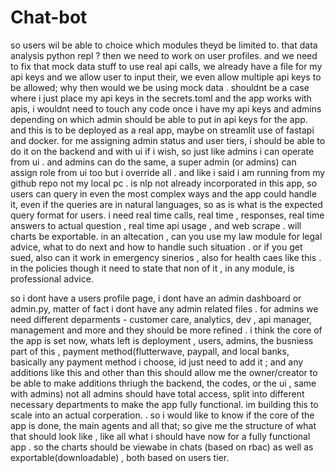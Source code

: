 # Chat-bot

so users wil be able to choice which modules theyd be limited to. that data analysis python repl ? then we need to work on user profiles. and we need to fix that mock data stuff to use real api calls, we already have a file for my api keys and we allow user to input their, we even allow multiple api keys to be allowed; why then would we be using mock data . shouldnt be a case where i just place my api keys in the secrets.toml and the app works with apis, i wouldnt need to touch any code once i have my api keys and admins depending on which admin should be able to put in api keys for the app. and this is to be deployed as a real app, maybe on streamlit use of fastapi and docker. for me assigning admin status and user tiers, i should be able to do it on the backend and with ui if i wish, so just like admins i can operate from ui . and admins can do the same, a super admin (or admins) can assign role from ui too but i override all . and like i said i am running from my github repo not my local pc . is nlp not already incorporated in this app, so users can query in even the most complex ways and the app could handle it, even if the queries are in natural languages, so as is what is the expected query format for users. i need real time calls, real time , responses, real time answers to actual question , real time api usage , and web scrape . will charts be exportable. in an altecation , can you use my law module for legal advice, what to do next and how to handle such situation . or if you get sued, also can it work in emergency sinerios , also for health caes like this . in the policies though it need to state that non of it , in any module, is professional advice.


so i dont have a users profile page, i dont have an admin dashboard or admin.py, matter of fact i dont have any admin related files . for admins we need different deparments - customer care, analytics, dev , api manager, management and more and they should be more refined . i think the core of the app is set now, whats left is deployment , users, admins, the busniess part of this , payment method(flutterwave, paypall, and local banks, basically any payment method i choose, id just need to add it ; and any additions like this and other than this should allow me the owner/creator to be able to make additions thriugh the backend, the codes, or the ui , same with admins) not all admins should have total access, split into different necessary departments to make the app fully functional. im building this to scale into an actual corperation. . so i would like to know if the core of the app is done, the main agents and all that; so give me the structure of what that should look like , like all what i should have now for a fully functional app . so the charts should be viewabe in chats (based on rbac) as well as exportable(downloadable) , both based on users tier.
